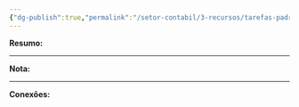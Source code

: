 ```yaml
---
{"dg-publish":true,"permalink":"/setor-contabil/3-recursos/tarefas-padrao/conferir-provisao-de-impostos/","dgPassFrontmatter":true,"created":"2025-06-05T23:14:23.439-03:00","updated":"2025-06-05T23:21:01.942-03:00"}
---
```


**Resumo:** 


---

**Nota:**

---

**Conexões:**


